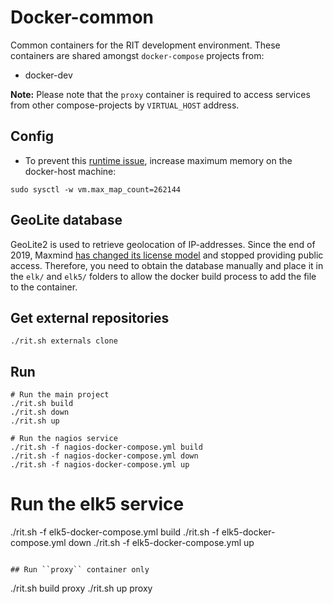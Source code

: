 # Docker-common

Common containers for the RIT development environment. These containers are shared amongst ``docker-compose`` projects from:
* docker-dev

**Note:** Please note that the ``proxy`` container is required to access services from other compose-projects by ``VIRTUAL_HOST`` address.

## Config
* To prevent this [runtime issue](https://github.com/docker-library/elasticsearch/issues/111), increase maximum memory on the docker-host machine:
```
sudo sysctl -w vm.max_map_count=262144
```

## GeoLite database
GeoLite2 is used to retrieve geolocation of IP-addresses. Since the end of 2019, Maxmind [has changed its license model](https://blog.maxmind.com/2019/12/18/significant-changes-to-accessing-and-using-geolite2-databases/) and stopped providing public access.
Therefore, you need to obtain the database manually and place it in the `elk/` and `elk5/` folders to allow the docker build process to add the file to the container. 

## Get external repositories

```
./rit.sh externals clone
```

## Run
```
# Run the main project
./rit.sh build
./rit.sh down
./rit.sh up

# Run the nagios service
./rit.sh -f nagios-docker-compose.yml build
./rit.sh -f nagios-docker-compose.yml down
./rit.sh -f nagios-docker-compose.yml up
```

# Run the elk5 service
./rit.sh -f elk5-docker-compose.yml build
./rit.sh -f elk5-docker-compose.yml down
./rit.sh -f elk5-docker-compose.yml up
```

## Run ``proxy`` container only
```
./rit.sh build proxy
./rit.sh up proxy
```

